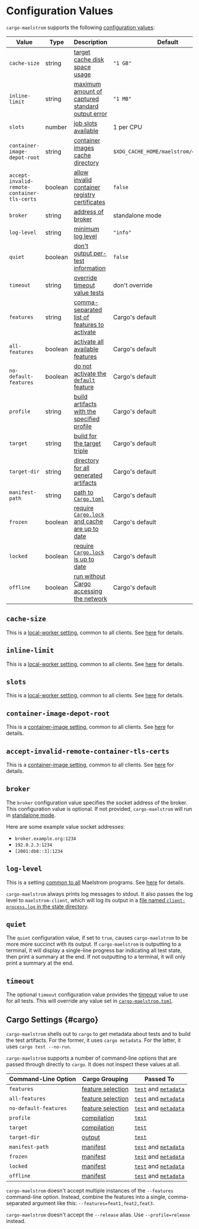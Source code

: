 # Configuration Values

`cargo-maelstrom` supports the following [configuration values](../config.md):

Value                                                                  | Type    | Description                                                                                 | Default
-----------------------------------------------------------------------|---------|---------------------------------------------------------------------------------------------|----------------
<span style="white-space: nowrap;">`cache-size`</span>                 | string  | [target cache disk space usage](#cache-size)                                                | `"1 GB"`
<span style="white-space: nowrap;">`inline-limit`</span>               | string  | [maximum amount of captured standard output error](#inline-limit)                           | `"1 MB"`
<span style="white-space: nowrap;">`slots`</span>                      | number  | [job slots available](#slots)                                                               | 1 per CPU
<span style="white-space: nowrap;">`container-image-depot-root`</span> | string  | [container images cache directory](#container-image-depot-root)                             | `$XDG_CACHE_HOME/maelstrom/containers`
`accept-invalid-remote-container-tls-certs`                            | boolean | [allow invalid container registry certificates](#accept-invalid-remote-container-tls-certs) | `false`
<span style="white-space: nowrap;">`broker`</span>                     | string  | [address of broker](#broker)                                                                | standalone mode
<span style="white-space: nowrap;">`log-level`</span>                  | string  | [minimum log level](#log-level)                                                             | `"info"`
<span style="white-space: nowrap;">`quiet`</span>                      | boolean | [don't output per-test information](#quiet)                                                 | `false`
<span style="white-space: nowrap;">`timeout`</span>                    | string  | [override timeout value tests](#timeout)                                                    | don't override
<span style="white-space: nowrap;">`features`</span>                   | string  | [comma-separated list of features to activate](#cargo)                                      | Cargo's default
<span style="white-space: nowrap;">`all-features`</span>               | boolean | [activate all available features](#cargo)                                                   | Cargo's default
<span style="white-space: nowrap;">`no-default-features`</span>        | boolean | [do not activate the `default` feature](#cargo)                                             | Cargo's default
<span style="white-space: nowrap;">`profile`</span>                    | string  | [build artifacts with the specified profile](#cargo)                                        | Cargo's default
<span style="white-space: nowrap;">`target`</span>                     | string  | [build for the target triple](#cargo)                                                       | Cargo's default
<span style="white-space: nowrap;">`target-dir`</span>                 | string  | [directory for all generated artifacts](#cargo)                                             | Cargo's default
<span style="white-space: nowrap;">`manifest-path`</span>              | string  | [path to `Cargo.toml`](#cargo)                                                              | Cargo's default
<span style="white-space: nowrap;">`frozen`</span>                     | boolean | [require `Cargo.lock` and cache are up to date](#cargo)                                     | Cargo's default
<span style="white-space: nowrap;">`locked`</span>                     | boolean | [require `Cargo.lock` is up to date](#cargo)                                                | Cargo's default
<span style="white-space: nowrap;">`offline`</span>                    | boolean | [run without Cargo accessing the network](#cargo)                                           | Cargo's default

## `cache-size`

This is a [local-worker setting](../local-worker.md), common to all clients. See [here](../local-worker.md#cache-size) for details.

## `inline-limit`

This is a [local-worker setting](../local-worker.md), common to all clients. See [here](../local-worker.md#inline-limit) for details.

## `slots`

This is a [local-worker setting](../local-worker.md), common to all clients. See [here](../local-worker.md#slots) for details.

## `container-image-depot-root`

This is a [container-image setting](../container-images.md), common to all clients. See [here](../container-images.md#container-image-depot-root) for details.

## `accept-invalid-remote-container-tls-certs`

This is a [container-image setting](../container-images.md), common to all clients. See [here](../container-images.md#accept-invalid-remote-container-tls-certs) for details.

## `broker`

The `broker` configuration value specifies the socket address of the broker.
This configuration value is optional. If not provided, <span
style="white-space: nowrap;">`cargo-maelstrom`</span> will run in [standalone
mode](../local-worker.md).

Here are some example value socket addresses:
  - `broker.example.org:1234`
  - `192.0.2.3:1234`
  - `[2001:db8::3]:1234`

## `log-level`

This is a setting [common to all](../common-config.md) Maelstrom programs.
See [here](../common-config.md#log-level) for details.

<span style="white-space: nowrap;">`cargo-maelstrom`</span> always prints log
messages to stdout. It also passes
the log level to `maelstrom-client`, which will log its output in a [file named
`client-process.log` in the state directory](target-dir.md#client-log-file).

## `quiet`

The `quiet` configuration value, if set to `true`, causes <span
style="white-space: nowrap;">`cargo-maelstrom`</span> to be more more succinct
with its output. If <span style="white-space: nowrap;">`cargo-maelstrom`</span>
is outputting to a terminal, it will display a single-line progress bar
indicating all test state, then print a summary at the end. If not outputting
to a terminal, it will only print a summary at the end.

## `timeout`

The optional `timeout` configuration value provides the
[timeout](../spec.md#timeout) value to use for all tests. This will override
any value set in [`cargo-maelstrom.toml`](spec/fields.md#timeout).

## Cargo Settings {#cargo}

<span style="white-space: nowrap;">`cargo-maelstrom`</span> shells out to
`cargo` to get metadata about tests and to build the test artifacts. For the
former, it uses `cargo metadata`. For the latter, it uses `cargo test
--no-run`.

<span style="white-space: nowrap;">`cargo-maelstrom`</span> supports a number
of command-line options that are passed through directly to `cargo`. It does
not inspect these values at all.

Command-Line Option                                             | Cargo Grouping                                                                                  | Passed To
----------------------------------------------------------------|-------------------------------------------------------------------------------------------------|--------------------------------------------------------------------------------------------------------------------------------------------------
`features`                                                      | [feature selection](https://doc.rust-lang.org/cargo/commands/cargo-test.html#feature-selection) | [`test`](https://doc.rust-lang.org/cargo/commands/cargo-test.html) and [`metadata`](https://doc.rust-lang.org/cargo/commands/cargo-metadata.html)
<span style="white-space: nowrap;">`all-features`</span>        | [feature selection](https://doc.rust-lang.org/cargo/commands/cargo-test.html#feature-selection) | [`test`](https://doc.rust-lang.org/cargo/commands/cargo-test.html) and [`metadata`](https://doc.rust-lang.org/cargo/commands/cargo-metadata.html)
<span style="white-space: nowrap;">`no-default-features`</span> | [feature selection](https://doc.rust-lang.org/cargo/commands/cargo-test.html#feature-selection) | [`test`](https://doc.rust-lang.org/cargo/commands/cargo-test.html) and [`metadata`](https://doc.rust-lang.org/cargo/commands/cargo-metadata.html)
`profile`                                                       | [compilation](https://doc.rust-lang.org/cargo/commands/cargo-test.html#compilation-options)     | [`test`](https://doc.rust-lang.org/cargo/commands/cargo-test.html)
`target`                                                        | [compilation](https://doc.rust-lang.org/cargo/commands/cargo-test.html#compilation-options)     | [`test`](https://doc.rust-lang.org/cargo/commands/cargo-test.html)
<span style="white-space: nowrap;">`target-dir`</span>          | [output](https://doc.rust-lang.org/cargo/commands/cargo-test.html#output-options)               | [`test`](https://doc.rust-lang.org/cargo/commands/cargo-test.html)
<span style="white-space: nowrap;">`manifest-path`</span>       | [manifest](https://doc.rust-lang.org/cargo/commands/cargo-test.html#manifest-options)           | [`test`](https://doc.rust-lang.org/cargo/commands/cargo-test.html) and [`metadata`](https://doc.rust-lang.org/cargo/commands/cargo-metadata.html)
`frozen`                                                        | [manifest](https://doc.rust-lang.org/cargo/commands/cargo-test.html#manifest-options)           | [`test`](https://doc.rust-lang.org/cargo/commands/cargo-test.html) and [`metadata`](https://doc.rust-lang.org/cargo/commands/cargo-metadata.html)
`locked`                                                        | [manifest](https://doc.rust-lang.org/cargo/commands/cargo-test.html#manifest-options)           | [`test`](https://doc.rust-lang.org/cargo/commands/cargo-test.html) and [`metadata`](https://doc.rust-lang.org/cargo/commands/cargo-metadata.html)
`offline`                                                       | [manifest](https://doc.rust-lang.org/cargo/commands/cargo-test.html#manifest-options)           | [`test`](https://doc.rust-lang.org/cargo/commands/cargo-test.html) and [`metadata`](https://doc.rust-lang.org/cargo/commands/cargo-metadata.html)

<span style="white-space: nowrap;">`cargo-maelstrom`</span> doesn't accept
multiple instances of the `--features` command-line option. Instead, combine
the features into a single, comma-separated argument like this:
`--features=feat1,feat2,feat3`.

<span style="white-space: nowrap;">`cargo-maelstrom`</span> doesn't accept the
`--release` alias. Use `--profile=release` instead.
